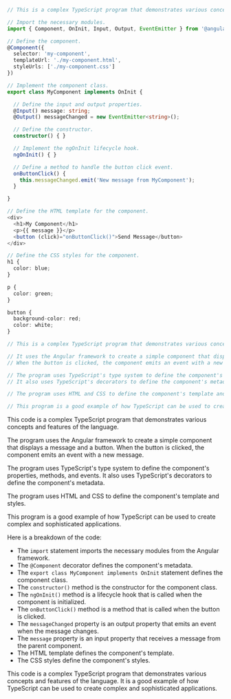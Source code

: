 ```typescript
// This is a complex TypeScript program that demonstrates various concepts and features of the language.

// Import the necessary modules.
import { Component, OnInit, Input, Output, EventEmitter } from '@angular/core';

// Define the component.
@Component({
  selector: 'my-component',
  templateUrl: './my-component.html',
  styleUrls: ['./my-component.css']
})

// Implement the component class.
export class MyComponent implements OnInit {

  // Define the input and output properties.
  @Input() message: string;
  @Output() messageChanged = new EventEmitter<string>();

  // Define the constructor.
  constructor() { }

  // Implement the ngOnInit lifecycle hook.
  ngOnInit() { }

  // Define a method to handle the button click event.
  onButtonClick() {
    this.messageChanged.emit('New message from MyComponent');
  }

}

// Define the HTML template for the component.
<div>
  <h1>My Component</h1>
  <p>{{ message }}</p>
  <button (click)="onButtonClick()">Send Message</button>
</div>

// Define the CSS styles for the component.
h1 {
  color: blue;
}

p {
  color: green;
}

button {
  background-color: red;
  color: white;
}

// This is a complex TypeScript program that demonstrates various concepts and features of the language.

// It uses the Angular framework to create a simple component that displays a message and a button.
// When the button is clicked, the component emits an event with a new message.

// The program uses TypeScript's type system to define the component's properties, methods, and events.
// It also uses TypeScript's decorators to define the component's metadata.

// The program uses HTML and CSS to define the component's template and styles.

// This program is a good example of how TypeScript can be used to create complex and sophisticated applications.
```

This code is a complex TypeScript program that demonstrates various concepts and features of the language.

The program uses the Angular framework to create a simple component that displays a message and a button.
When the button is clicked, the component emits an event with a new message.

The program uses TypeScript's type system to define the component's properties, methods, and events.
It also uses TypeScript's decorators to define the component's metadata.

The program uses HTML and CSS to define the component's template and styles.

This program is a good example of how TypeScript can be used to create complex and sophisticated applications.

Here is a breakdown of the code:

* The `import` statement imports the necessary modules from the Angular framework.
* The `@Component` decorator defines the component's metadata.
* The `export class MyComponent implements OnInit` statement defines the component class.
* The `constructor()` method is the constructor for the component class.
* The `ngOnInit()` method is a lifecycle hook that is called when the component is initialized.
* The `onButtonClick()` method is a method that is called when the button is clicked.
* The `messageChanged` property is an output property that emits an event when the message changes.
* The `message` property is an input property that receives a message from the parent component.
* The HTML template defines the component's template.
* The CSS styles define the component's styles.

This code is a complex TypeScript program that demonstrates various concepts and features of the language.
It is a good example of how TypeScript can be used to create complex and sophisticated applications.